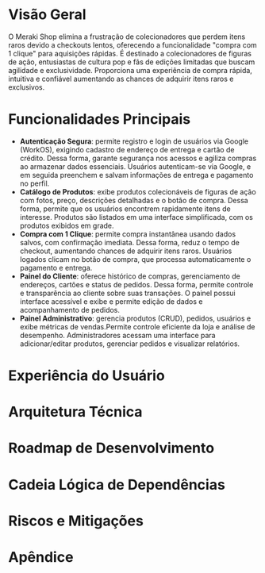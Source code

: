 <contexto>

# Visão Geral  

O Meraki Shop elimina a frustração de colecionadores que perdem itens raros devido a checkouts lentos, oferecendo a funcionalidade "compra com 1 clique" para aquisições rápidas. É destinado  a colecionadores de figuras de ação, entusiastas de cultura pop e fãs de edições limitadas que buscam agilidade e exclusividade. Proporciona uma experiência de compra rápida, intuitiva e confiável aumentando as chances de adquirir itens raros e exclusivos.

# Funcionalidades Principais  

- **Autenticação Segura**: permite registro e login de usuários via Google (WorkOS), exigindo cadastro de endereço de entrega e cartão de crédito. Dessa forma, garante segurança nos acessos e agiliza compras ao armazenar dados essenciais. Usuários autenticam-se via Google, e em seguida preenchem e salvam informações de entrega e pagamento no perfil.
- **Catálogo de Produtos**: exibe produtos colecionáveis de figuras de ação com fotos, preço, descrições detalhadas e o botão de compra. Dessa forma, permite que os usuários encontrem rapidamente itens de interesse. Produtos são listados em uma interface simplificada, com os produtos exibidos em grade. 
- **Compra com 1 Clique**: permite compra instantânea usando dados salvos, com confirmação imediata. Dessa forma, reduz o tempo de checkout, aumentando chances de adquirir itens raros. Usuários logados clicam no botão de compra, que processa automaticamente o pagamento e entrega.
- **Painel do Cliente**: oferece histórico de compras, gerenciamento de endereços, cartões e status de pedidos. Dessa forma, permite controle e transparência ao cliente sobre suas transações. O painel possui interface acessível e exibe e permite edição de dados e acompanhamento de pedidos.
- **Painel Administrativo**: gerencia produtos (CRUD), pedidos, usuários e exibe métricas de vendas.Permite controle eficiente da loja e análise de desempenho. Administradores acessam uma interface para adicionar/editar produtos, gerenciar pedidos e visualizar relatórios.


# Experiência do Usuário  
<!-- [Descreva a jornada e a experiência do usuário. Inclua:
- Personas de usuário
- Fluxos de uso principais
- Considerações de UI/UX] -->

</contexto>
<PRD>

# Arquitetura Técnica  
<!-- [Descreva os detalhes de implementação técnica:
- Componentes do sistema
- Modelos de dados
- APIs e integrações
- Requisitos de infraestrutura
- Formato de resposta esperado] -->

# Roadmap de Desenvolvimento  
<!-- [Divida o processo de desenvolvimento em fases:
- Requisitos do MVP
- Melhorias futuras
- Não pense em prazos neste momento — o que importa é o escopo e detalhar exatamente o que precisa ser construído em cada fase para depois ser quebrado em tarefas] -->

# Cadeia Lógica de Dependências  
<!-- [Defina a ordem lógica de desenvolvimento:
- Quais funcionalidades precisam ser construídas primeiro (fundação)
- Chegar o mais rápido possível em algo utilizável/visível no front-end que funcione
- Planejar e dimensionar corretamente cada funcionalidade para que seja atômica, mas que também possa ser expandida e melhorada conforme o desenvolvimento avança] -->

# Riscos e Mitigações  
<!-- [Identifique riscos potenciais e como serão tratados:
- Desafios técnicos
- Definição do MVP que possa ser evoluído
- Restrições de recursos] -->

# Apêndice  
<!-- [Inclua quaisquer informações adicionais:
- Descobertas de pesquisa
- Especificações técnicas] -->
</PRD>
